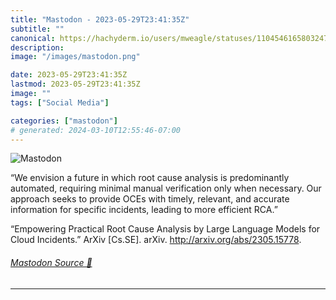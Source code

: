 ```yaml
---
title: "Mastodon - 2023-05-29T23:41:35Z"
subtitle: ""
canonical: https://hachyderm.io/users/mweagle/statuses/110454616580324737
description:
image: "/images/mastodon.png"

date: 2023-05-29T23:41:35Z
lastmod: 2023-05-29T23:41:35Z
image: ""
tags: ["Social Media"]

categories: ["mastodon"]
# generated: 2024-03-10T12:55:46-07:00
---
```

![Mastodon](/images/mastodon.png)

<p>“We envision a future in which root cause analysis is predominantly automated, requiring minimal manual verification only when necessary. Our approach seeks to provide OCEs with timely, relevant, and accurate information for specific incidents, leading to more efficient RCA.”</p><p>“Empowering Practical Root Cause Analysis by Large Language Models for Cloud Incidents.” ArXiv [Cs.SE]. arXiv. <a href="http://arxiv.org/abs/2305.15778" target="_blank" rel="nofollow noopener noreferrer" translate="no"><span class="invisible">http://</span><span class="">arxiv.org/abs/2305.15778</span><span class="invisible"></span></a>.</p>


###### [Mastodon Source 🐘](https://hachyderm.io/@mweagle/110454616580324737)

___
